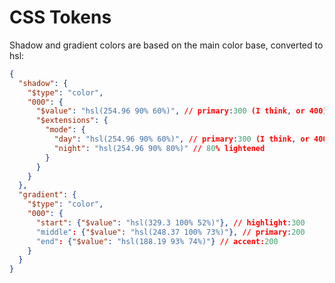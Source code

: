 # CSS Tokens

Shadow and gradient colors are based on the main color base, converted to hsl:

```json
{
  "shadow": {
    "$type": "color",
    "000": {
      "$value": "hsl(254.96 90% 60%)", // primary:300 (I think, or 400)
      "$extensions": {
        "mode": {
          "day": "hsl(254.96 90% 60%)", // primary:300 (I think, or 400)
          "night": "hsl(254.96 90% 80%)" // 80% lightened 
        }
      }
    }
  },
  "gradient": {
    "$type": "color",
    "000": {
      "start": {"$value": "hsl(329.3 100% 52%)"}, // highlight:300
      "middle": {"$value": "hsl(248.37 100% 73%)"}, // primary:200
      "end": {"$value": "hsl(188.19 93% 74%)"} // accent:200
    }
  }
}
```
